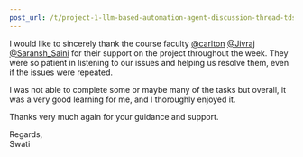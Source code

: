 ```yaml
---
post_url: /t/project-1-llm-based-automation-agent-discussion-thread-tds-jan-2025/164277/622
---
```

I would like to sincerely thank the course faculty [@carlton](/u/carlton) [@Jivraj](/u/jivraj) [@Saransh\_Saini](/u/saransh_saini) for their support on the project throughout the week. They were so patient in listening to our issues and helping us resolve them, even if the issues were repeated.

I was not able to complete some or maybe many of the tasks but overall, it was a very good learning for me, and I thoroughly enjoyed it.

Thanks very much again for your guidance and support.

Regards,  
Swati